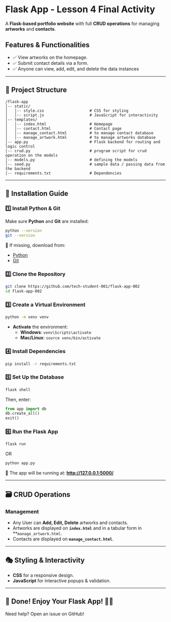 # Flask App - Lesson 4 Final Activity  

A **Flask-based portfolio website** with full **CRUD operations** for managing **artworks** and **contacts**.

## Features & Functionalities  
- ✅ View artworks on the homepage.  
- ✅ Submit contact details via a form.  
- ✅ Anyone can view, add, edit, and delete the data instances
---

## 📂 Project Structure  
```
/flask-app
│-- static/
│   │-- style.css                    # CSS for styling
│   │-- script.js                    # JavaScript for interactivity
│-- templates/
│   │-- index.html                   # Homepage
│   │-- contact.html                 # Contact page
│   │-- manage_contact.html          # to manage contact database
│   │-- manage_artwork.html          # to manage artworks database
│-- app.py                           # Flask backend for routing and logic control
│-- crud.py                          # program script for crud operation on the models
│-- models.py                        # defining the models
│-- seed.py                          # sample data / passing data from the backend
│-- requirements.txt                 # Dependencies
```

---

## 🚀 Installation Guide  

### 1️⃣ Install Python & Git  
Make sure **Python** and **Git** are installed:  
```bash
python --version
git --version
```
🔹 If missing, download from:  
- [Python](https://www.python.org/downloads/)  
- [Git](https://git-scm.com/downloads)  

### 2️⃣ Clone the Repository  
```bash
git clone https://github.com/tech-student-001/flask-app-002
cd flask-app-002
```

### 3️⃣ Create a Virtual Environment  
```bash
python -m venv venv
```
- **Activate** the environment:  
  - **Windows**: `venv\Scripts\activate`
  - **Mac/Linux**: `source venv/bin/activate`

### 4️⃣ Install Dependencies  
```bash
pip install -r requirements.txt
```

### 5️⃣ Set Up the Database  
```bash
flask shell
```
Then, enter:  
```python
from app import db
db.create_all()
exit()
```

### 6️⃣ Run the Flask App  
```bash
flask run
```
OR
```bash
python app.py
```
📌 The app will be running at: **http://127.0.0.1:5000/**  

---

## 🗃 CRUD Operations  

### Management  
- Any User can **Add, Edit, Delete** artworks and contacts.  
- Artworks are displayed on **`index.html`** and in a tabular form in **`manage_artwork.html`. 
- Contacts are displayed on **`manage_contact.html`**.

---

## 🎭 Styling & Interactivity  
- **CSS** for a responsive design.  
- **JavaScript** for interactive popups & validation.  

---

## 🎉 Done! Enjoy Your Flask App! 🚀🌟  
Need help? Open an issue on GitHub!

